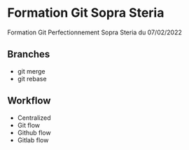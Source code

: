 # Formation Git Sopra Steria

Formation Git Perfectionnement Sopra Steria du 07/02/2022

## Branches

- git merge
- git rebase

## Workflow

- Centralized
- Git flow
- Github flow
- Gitlab flow
